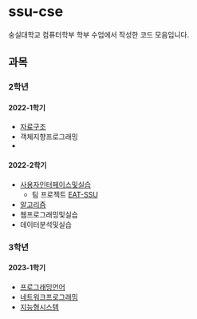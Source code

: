 # ssu-cse
숭실대학교 컴퓨터학부 학부 수업에서 작성한 코드 모음입니다.

## 과목

### 2학년
#### 2022-1학기
- [자료구조](https://github.com/HI-JIN2/DS_2022)
- 객체지향프로그래밍
- 
#### 2022-2학기
- [사용자인터페이스및실습](https://github.com/HI-JIN2/ssu-cse/tree/main/UI)
  - 팀 프로젝트 [EAT-SSU](https://github.com/EAT-SSU/EAT-SSU)
- [알고리즘](https://github.com/HI-JIN2/ssu-cse/tree/main/algorithm)
- 웹프로그래밍및실습
- 데이터분석및실습


### 3학년
#### 2023-1학기
- [프로그래밍언어](https://github.com/HI-JIN2/ssu-cse/tree/main/programming-language)
- [네트워크프로그래밍](https://github.com/HI-JIN2/ssu-cse/tree/main/network-programing)
- [지능형시스템](https://github.com/HI-JIN2/ssu-cse/tree/main/intelligent-system)
